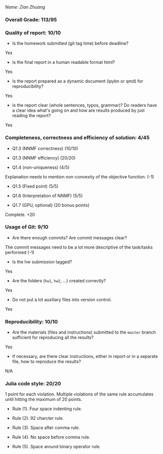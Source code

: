 *Name: Zian Zhuang*

### Overall Grade: 113/95

### Quality of report: 10/10

-   Is the homework submitted (git tag time) before deadline? 

Yes

-   Is the final report in a human readable format html? 

Yes

-   Is the report prepared as a dynamic document (ipybn or qmd) for reproducibility?

Yes

-   Is the report clear (whole sentences, typos, grammar)? Do readers have a clear idea what's going on and how are results produced by just reading the report? 

Yes

### Completeness, correctness and efficiency of solution: 4/45

- Q1.3 (NNMF correctness) (10/10)

- Q1.3 (NNMF efficiency) (20/20)


- Q1.4 (non-uniqueness) (4/5)

Explanation needs to  mention non-convexity of the objective function. (-1)

- Q1.5 (Fixed point) (5/5)


- Q1.6 (Interpretation of NNMF) (5/5)


- Q1.7 (GPU, optional) (20 bonus points)

Complete. +20

### Usage of Git: 9/10

- Are there enough commits? Are commit messages clear? 

The commit messages need to be a lot more descriptive of the task/tasks performed (-1)
          
- Is the hw submission tagged? 

Yes

- Are the folders (`hw1`, `hw2`, ...) created correctly? 

Yes
  
- Do not put a lot auxiliary files into version control. 

Yes

### Reproducibility: 10/10

- Are the materials (files and instructions) submitted to the `master` branch sufficient for reproducing all the results? 

Yes

- If necessary, are there clear instructions, either in report or in a separate file, how to reproduce the results?

N/A

### Julia code style: 20/20

1 point for each violation. Multiple violations of the same rule accumulates until hitting the maximum of 20 points.

- Rule (1). Four space indenting rule. 

- Rule (2). 92 charcter rule.

- Rule (3). Space after comma rule.

- Rule (4). No space before comma rule.

- Rule (5). Space around binary operator rule.
